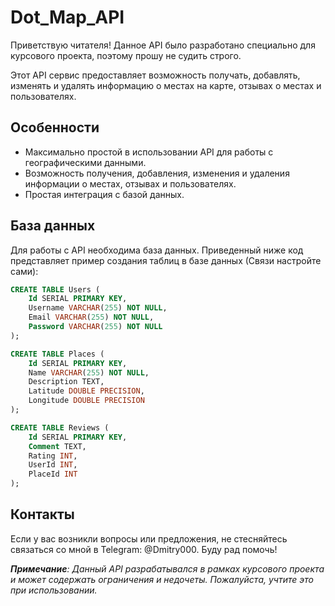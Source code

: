# Dot_Map_API

Приветствую читателя! Данное API было разработано специально для курсового проекта, поэтому прошу не судить строго.

Этот API сервис предоставляет возможность получать, добавлять, изменять и удалять информацию о местах на карте, отзывах о местах и пользователях.

## Особенности

- Максимально простой в использовании API для работы с географическими данными.
- Возможность получения, добавления, изменения и удаления информации о местах, отзывах и пользователях.
- Простая интеграция с базой данных.

## База данных

Для работы с API необходима база данных. Приведенный ниже код представляет пример создания таблиц в базе данных (Связи настройте сами):

```sql
CREATE TABLE Users (
    Id SERIAL PRIMARY KEY,
    Username VARCHAR(255) NOT NULL,
    Email VARCHAR(255) NOT NULL,
    Password VARCHAR(255) NOT NULL
);

CREATE TABLE Places (
    Id SERIAL PRIMARY KEY,
    Name VARCHAR(255) NOT NULL,
    Description TEXT,
    Latitude DOUBLE PRECISION,
    Longitude DOUBLE PRECISION
);

CREATE TABLE Reviews (
    Id SERIAL PRIMARY KEY,
    Comment TEXT,
    Rating INT,
    UserId INT,
    PlaceId INT
);
```

## Контакты

Если у вас возникли вопросы или предложения, не стесняйтесь связаться со мной в Telegram: @Dmitry000. Буду рад помочь!

***Примечание**: Данный API разрабатывался в рамках курсового проекта и может содержать ограничения и недочеты. Пожалуйста, учтите это при использовании.*
